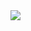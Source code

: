 <div alien="center">
    <img src="https://capsule-render.vercel.app/api?type=Venom&color=A3DCBE&height=300&section=header&text=Jeong%20Myeong%20Guk&fontSize=90" />
</div>
